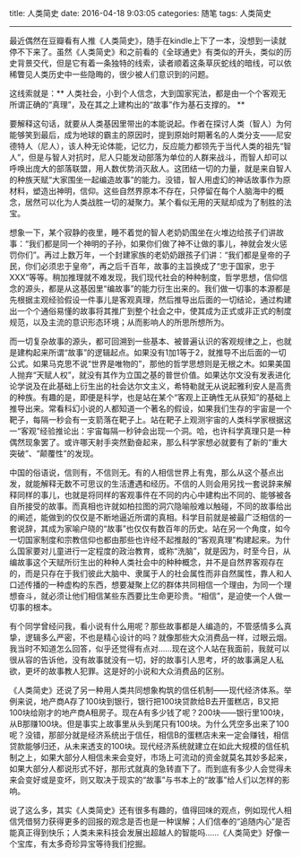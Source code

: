 title: 人类简史
date: 2016-04-18 9:03:05
categories: 随笔
tags: 人类简史

---

最近偶然在豆瓣看有人推《人类简史》，随手在kindle上下了一本，没想到一读就停不下来了。虽然《人类简史》和之前看的《全球通史》有类似的开头，类似的历史背景交代，但是它有着一条独特的线索，读者顺着这条草灰蛇线的暗线，可以依稀瞥见人类历史中一些隐晦的，很少被人们意识到的问题。

这线索就是：** 人类社会，小到个人信念，大到国家宪法，都是由一个个客观无所谓正确的“真理”，及在其之上建构出的“故事”作为基石支撑的。 **

<!--more-->

要解释这句话，就要从人类基因里带出的本能说起。作者在探讨人类（智人）为何能够笑到最后，成为地球的霸主的原因时，提到原始时期著名的人类分支——尼安德特人（尼人），该人种无论体能，记忆力，反应能力都领先于当代人类的祖先“智人”，但是与智人对抗时，尼人只能发动部落为单位的人群来战斗，而智人却可以呼唤出庞大的部落联盟，用人数优势消灭敌人。这团结一切的力量，就是来自智人的种族天赋“大家围坐一起编造故事”的能力。没错，智人用虚幻的神话故事作为原材料，塑造出神明，信仰。这些自然界原本不存在，只停留在每个人脑海中的概念，居然可以化为人类战胜一切的凝聚力。某个看似无用的天赋却成为了制胜的法宝。

想象一下，某个寂静的夜里，睡不着觉的智人老奶奶围坐在火堆边给孩子们讲故事：“我们都是同一个神明的子孙，如果你们做了神不让做的事儿，神就会发火惩罚你们”。再过上数万年，一个封建家族的老奶奶跟孩子们讲：“我们都是皇帝的子民，你们必须忠于皇帝”，再之后千百年，故事的主旨换成了“忠于国家，忠于XXX”等等。稍加推理就不难发现，我们现代社会的种种制度，哲学思想，信仰信念的源头，都是从这基因里“编故事”的能力衍生出来的。我们做一切事的本源都是先根据主观经验假设一件事儿是客观真理，然后推导出后面的一切结论，通过构建出一个个通俗易懂的故事将其推广到整个社会之中，使其成为正式或非正式的制度规范，以及主流的意识形态环境；从而影响人的所思所想所为。

而一切复杂故事的源头，都可回溯到一些基本、被普遍认识的客观规律之上，也就是建构起来所谓“故事”的逻辑起点。如果没有1加1等于2，就推导不出后面的一切公式。如果马克思不说“世界是唯物的”，那他的哲学思想则是无根之木。如果美国人抛弃“天赋人权”，就没有其作为立国之基的普世价值。如果达尔文没有发表进化论学说及在此基础上衍生出的社会达尔文主义，希特勒就无从说起雅利安人是高贵的种族。有趣的是，即便是科学，也是站在某个“客观上正确性无从获知”的基础上推导出来。常看科幻小说的人都知道一个著名的假设，如果我们生存的宇宙是一个靶子，每隔一秒会有一支箭落在靶子上。站在靶子上观测宇宙的人类科学家根据这一“客观”经验推论出：宇宙每隔一秒钟会出现一个洞。哈，也许科学真理只是一种偶然现象罢了。或许哪天射手突然勤奋起来，那么科学家想必就要有了新的“重大突破”、“颠覆性”的发现。

中国的俗语说，信则有，不信则无。有的人相信世界上有鬼，那么从这个基点出发，就能解释无数不可思议的生活遭遇和经历。不信的人则会用另找一套说辞来解释同样的事儿，也就是将同样的客观事件在不同的内心中建构出不同的、能够被各自所接受的故事。而真相也许就如柏拉图的洞穴隐喻般难以触碰，不同的故事给出的阐述，能做到的仅仅是不断地逼近所谓的真相。科学目前就是被最广泛相信的一套说辞，其成为家喻户晓的“故事”也仅仅有数百年的历史。站在另一个角度，如今一切国家制度和宗教信仰也都由那些也许经不起推敲的“客观真理”构建起来。为什么国家要对儿童进行一定程度的政治教育，或称“洗脑”，就是因为，时至今日，从编故事这个天赋所衍生出的种种人类社会中的种种概念，并不是自然界客观存在的，而是只存在于我们彼此大脑中、隶属于人的社会属性而非自然属性，靠人和人口述传播的一种虚构的东西，想要凝聚上亿的群体共同相信一个理由，为同一个理想奋斗，就必须让他们相信某些东西要比生命更珍贵。“相信”，是迫使一个人做一切事的根本。

有个同学曾经问我，看小说有什么用呢？那些故事都是人编造的，不管感情多么真挚，逻辑多么严密，不也是精心设计的吗？就像那些大众消费品一样，过眼云烟。我当时不知道怎么回答，似乎还觉得有点对……现在这个人站在我面前，我就可以很从容的告诉他，没有故事就没有一切，好的故事引人思考，坏的故事满足人私欲，更坏的故事教人犯罪。这是好的小说和大众消费品的区别。

《人类简史》还说了另一种用人类共同想象构筑的信任机制——现代经济体系。举例来说，地产商A存了100块到银行，银行把100块贷款给B去开蛋糕店，B又把100块给刚才的地产商A租房子。现在A有多少钱了呢？200块——银行里100块，从B那赚100块。但是事实上故事里从头到尾只有100块。为什么凭空多出来了100呢？没错，那部分就是经济系统出于信任，相信B的蛋糕店未来一定会赚钱，相信贷款能够归还，从未来透支的100块。现代经济系统就建立在如此大规模的信任机制之上，如果大部分人相信未来会变好，市场上可流动的资金就莫名其妙多起来，如果大部分人都说形式不好，那形式就真的急转直下了。而到底有多少人会觉得未来会变好或是变坏，则又取决于现实的“故事”与书本上的“故事”给人们以怎样的影响。

说了这么多，其实《人类简史》还有很多有趣的，值得回味的观点，例如现代人相信凭借努力获得更多的回报的观念是否也是一种误解；人们信奉的“追随内心”是否能真正得到快乐；人类未来科技会发展出超越人的智能吗……《人类简史》好像一个宝库，有太多奇珍异宝等待我们挖掘。



